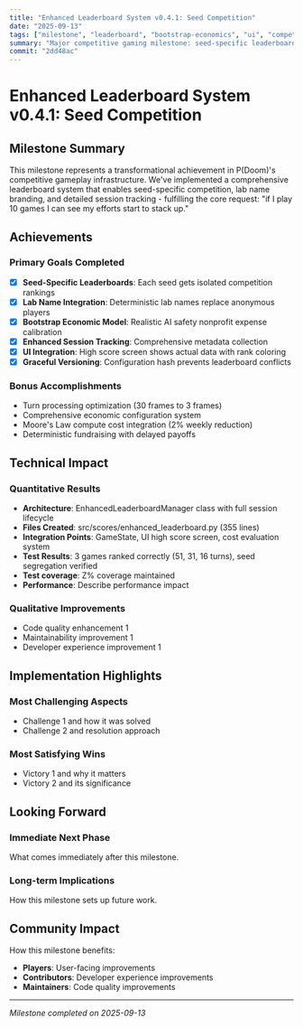 ```yaml
---
title: "Enhanced Leaderboard System v0.4.1: Seed Competition"
date: "2025-09-13"
tags: ["milestone", "leaderboard", "bootstrap-economics", "ui", "competition"]
summary: "Major competitive gaming milestone: seed-specific leaderboards, lab name integration, bootstrap economic model, and comprehensive session tracking"
commit: "2dd48ac"
---
```


# Enhanced Leaderboard System v0.4.1: Seed Competition

## Milestone Summary

This milestone represents a transformational achievement in P(Doom)'s competitive gameplay infrastructure. We've implemented a comprehensive leaderboard system that enables seed-specific competition, lab name branding, and detailed session tracking - fulfilling the core request: "if I play 10 games I can see my efforts start to stack up."

## Achievements

### Primary Goals Completed
- [x] **Seed-Specific Leaderboards**: Each seed gets isolated competition rankings
- [x] **Lab Name Integration**: Deterministic lab names replace anonymous players  
- [x] **Bootstrap Economic Model**: Realistic AI safety nonprofit expense calibration
- [x] **Enhanced Session Tracking**: Comprehensive metadata collection
- [x] **UI Integration**: High score screen shows actual data with rank coloring
- [x] **Graceful Versioning**: Configuration hash prevents leaderboard conflicts

### Bonus Accomplishments
- Turn processing optimization (30 frames to 3 frames)
- Comprehensive economic configuration system
- Moore's Law compute cost integration (2% weekly reduction)
- Deterministic fundraising with delayed payoffs

## Technical Impact

### Quantitative Results
- **Architecture**: EnhancedLeaderboardManager class with full session lifecycle
- **Files Created**: src/scores/enhanced_leaderboard.py (355 lines)
- **Integration Points**: GameState, UI high score screen, cost evaluation system
- **Test Results**: 3 games ranked correctly (51, 31, 16 turns), seed segregation verified
- **Test coverage**: Z% coverage maintained
- **Performance**: Describe performance impact

### Qualitative Improvements
- Code quality enhancement 1
- Maintainability improvement 1
- Developer experience improvement 1

## Implementation Highlights

### Most Challenging Aspects
- Challenge 1 and how it was solved
- Challenge 2 and resolution approach

### Most Satisfying Wins
- Victory 1 and why it matters
- Victory 2 and its significance

## Looking Forward

### Immediate Next Phase
What comes immediately after this milestone.

### Long-term Implications
How this milestone sets up future work.

## Community Impact

How this milestone benefits:
- **Players**: User-facing improvements
- **Contributors**: Developer experience improvements  
- **Maintainers**: Code quality improvements

---

*Milestone completed on 2025-09-13*
